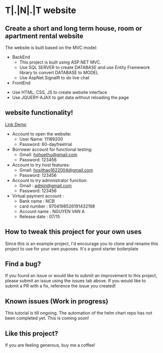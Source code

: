 # T|.|N|.|T website


## Create a short and long term house, room or apartment rental website

The website is built based on the MVC model:

+ BackEnd
  - This project is built using ASP.NET MVC.
  - Use SQL SERVER to create DATABASE and use Entity Framework library to convert DATABASE to MODEL
  - Use AspNet.SignalR to do live chat
+ FrontEnd
- Use HTML, CSS, JS to create website interface
- Use JQUERY-AJAX to get data without reloading the page

## website functionality!

<a href="http://cuthao-001-site1.ltempurl.com/" target="_blank">Link Demo</a>

- Account to open the website: 
  + User Name: 11189200
  + Password: 60-dayfreetrial
- Borrower account for functional testing:
  + Gmail: hohuethu@gmail.com
  + Password: 123456
- Account to try host features:
  + Gmail: hosithao1622004@gmail.com
  + Password: 123456
- Account to try administrator function:
  + Gmail : admin@gmail.com
  + Password: 123456
- Virtual payment account :
  + Bank name : NCB
  + card number : 9704198526191432198
  + Account name : NGUYEN VAN A
  + Release date : 07/15
## How to tweak this project for your own uses

Since this is an example project, I'd encourage you to clone and rename this project to use for your own puposes. It's a good starter boilerplate

## Find a bug?

If you found an issue or would like to submit an improvement to this project, please submit an issue using the issues tab above. If you would like to submit a PR with a fix, reference the issue you created!

## Known issues (Work in progress)

This tutorial is till ongoing. The automation of the helm chart repo has not been completed yet. This is coming soon!

## Like this project?

If you are feeling generous, buy me a coffee!
